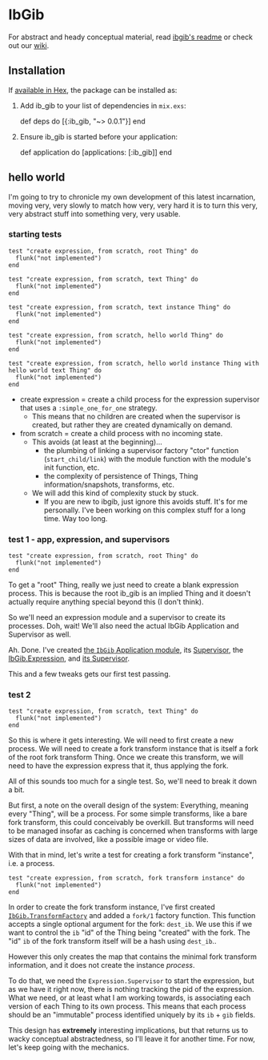 # IbGib

For abstract and heady conceptual material, read [ibgib's readme](https://github.com/ibgib/ibgib/blob/master/README.md) or check out our 
[wiki](https://github.com/ibgib/ibgib/wiki).

## Installation

If [available in Hex](https://hex.pm/docs/publish), the package can be installed as:

  1. Add ib_gib to your list of dependencies in `mix.exs`:

        def deps do
          [{:ib_gib, "~> 0.0.1"}]
        end

  2. Ensure ib_gib is started before your application:

        def application do
          [applications: [:ib_gib]]
        end


## hello world

I'm going to try to chronicle my own development of this latest incarnation,
moving very, very slowly to match how very, very hard it is to turn this very,
very abstract stuff into something very, very usable.

### starting tests

```
test "create expression, from scratch, root Thing" do
  flunk("not implemented")
end

test "create expression, from scratch, text Thing" do
  flunk("not implemented")
end

test "create expression, from scratch, text instance Thing" do
  flunk("not implemented")
end

test "create expression, from scratch, hello world Thing" do
  flunk("not implemented")
end

test "create expression, from scratch, hello world instance Thing with hello world text Thing" do
  flunk("not implemented")
end
```

* create expression = create a child process for the expression supervisor that
  uses a `:simple_one_for_one` strategy.
  * This means that no children are created when the supervisor is created, but
    rather they are created dynamically on demand.
* from scratch = create a child process with no incoming state.
  * This avoids (at least at the beginning)...
    * the plumbing of linking a supervisor factory "ctor" function
      (`start_child/link`) with the module function with the module's init
      function, etc.
    * the complexity of persistence of Things, Thing information/snapshots,
      transforms, etc.
  * We will add this kind of complexity stuck by stuck.
    * If you are new to ibgib, just ignore this avoids stuff. It's for me
      personally. I've been working on this complex stuff for a long time. Way
      too long.

### test 1 - app, expression, and supervisors

```
test "create expression, from scratch, root Thing" do
  flunk("not implemented")
end
```

To get a "root" Thing, really we just need to create a blank expression process.
This is because the root ib_gib is an implied Thing and it doesn't actually
require anything special beyond this (I don't think).

So we'll need an expression module and a supervisor to create its processes.
Doh, wait! We'll also need the actual IbGib Application and Supervisor as well.

Ah. Done. I've created [the `IbGib` Application module](lib/ib_gib.ex), its
[Supervisor](lib/ib_gib/supervisor.ex), the [IbGib.Expression](lib/ib_gib/expression.ex), and [its Supervisor](lib/ib_gib/expression/supervisor.ex).

This and a few tweaks gets our first test passing.

### test 2

```
test "create expression, from scratch, text Thing" do
  flunk("not implemented")
end
```

So this is where it gets interesting. We will need to first create a new
process. We will need to create a fork transform instance that is
itself a fork of the root fork transform Thing. Once we create this transform,
we will need to have the expression express that it, thus applying the fork.

All of this sounds too much for a single test. So, we'll need to break it down
a bit.

But first, a note on the overall design of the system: Everything, meaning
every "Thing", will be a process. For some simple transforms, like a bare fork
transform, this could conceivably be overkill. But transforms will need to be
managed insofar as caching is concerned when transforms with large sizes of
data are involved, like a possible image or video file.

With that in mind, let's write a test for creating a fork transform "instance",
i.e. a process.

```
test "create expression, from scratch, fork transform instance" do
  flunk("not implemented")
end
```

In order to create the fork transform instance, I've first created
[`IbGib.TransformFactory`](lib/ib_gib/transform_factory.ex) and added a
`fork/1` factory function. This function
accepts a single optional argument for the fork: `dest_ib`. We use this if we
want to control the `ib` "id" of the Thing being "created" with the fork.
The "id" `ib` of the fork transform itself will be a hash using `dest_ib`..

However this only creates the map that contains the minimal fork transform
information, and it does not create the instance _process_.

To do that, we need the `Expression.Supervisor` to start the expression, but
as we have it right now, there is nothing tracking the pid of the expression.
What we need, or at least what I am working towards, is associating each
version of each Thing to its own process. This means that each process should
be an "immutable" process identified uniquely by its `ib` + `gib` fields.

This design has **extremely** interesting implications, but that returns us to
wacky conceptual abstractedness, so I'll leave it for another time. For now,
let's keep going with the mechanics.
